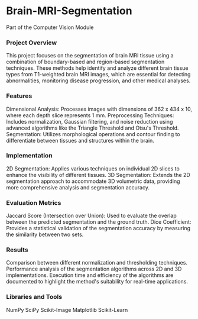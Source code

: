 # Brain-MRI-Segmentation
Part of the Computer Vision Module

### Project Overview
This project focuses on the segmentation of brain MRI tissue using a combination of boundary-based and region-based segmentation techniques. These methods help identify and analyze different brain tissue types from T1-weighted brain MRI images, which are essential for detecting abnormalities, monitoring disease progression, and other medical analyses.

### Features
Dimensional Analysis: Processes images with dimensions of 362 x 434 x 10, where each depth slice represents 1 mm.
Preprocessing Techniques: Includes normalization, Gaussian filtering, and noise reduction using advanced algorithms like the Triangle Threshold and Otsu's Threshold.
Segmentation: Utilizes morphological operations and contour finding to differentiate between tissues and structures within the brain.
### Implementation
2D Segmentation: Applies various techniques on individual 2D slices to enhance the visibility of different tissues.
3D Segmentation: Extends the 2D segmentation approach to accommodate 3D volumetric data, providing more comprehensive analysis and segmentation accuracy.
### Evaluation Metrics
Jaccard Score (Intersection over Union): Used to evaluate the overlap between the predicted segmentation and the ground truth.
Dice Coefficient: Provides a statistical validation of the segmentation accuracy by measuring the similarity between two sets.
### Results
Comparison between different normalization and thresholding techniques.
Performance analysis of the segmentation algorithms across 2D and 3D implementations.
Execution time and efficiency of the algorithms are documented to highlight the method's suitability for real-time applications.

### Libraries and Tools
NumPy
SciPy
Scikit-Image
Matplotlib
Scikit-Learn
